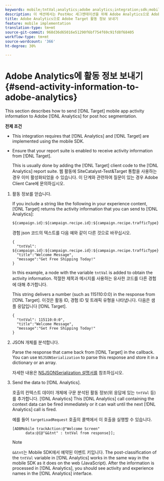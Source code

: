 ```yaml
---
keywords: mobile;tntVal;analytics;adobe analytics;integration;sdk;mobile sdk;
description: 이 섹션에서는 PostHoc 세그멘테이션을 위해 Adobe Analytics으로 Adobe Target 모바일 앱 활동 정보를 전송하는 방법에 대해 설명합니다.
title: Adobe Analytics으로 Adobe Target 활동 정보 보내기
feature: mobile implementation
translation-type: tm+mt
source-git-commit: 968d36d65016e51290f6bf754f69c91fd8f68405
workflow-type: tm+mt
source-wordcount: '366'
ht-degree: 30%

---
```



# Adobe Analytics에 활동 정보 보내기{#send-activity-information-to-adobe-analytics}

This section describes how to send [!DNL Target] mobile app activity information to Adobe [!DNL Analytics] for post hoc segmentation.

**전제 조건**

* This integration requires that [!DNL Analytics] and [!DNL Target] are implemented using the mobile SDK.
* Ensure that your report suite is enabled to receive activity information from [!DNL Target].

   This is usually done by adding the [!DNL Target] client code to the [!DNL Analytics] report suite. 웹 활동에 SiteCatalyst-Test&amp;Target 통합을 사용하는 경우 이미 활성화되었을 수 있습니다. 이 단계와 관련하여 질문이 있는 경우 Adobe Client Care에 문의하십시오.

1. 활동 정보를 얻습니다.

   If you include a string like the following in your experience content, [!DNL Target] returns the activity information that you can send to [!DNL Analytics]:

   ```
   ${campaign.id}:${campaign.recipe.id}:${campaign.recipe.trafficType}
   ```

   경험 json 코드의 텍스트를 다음 예와 같이 다른 것으로 바꾸십시오.

   ```
   { 
     "tntVal": ${campaign.id}:${campaign.recipe.id}:${campaign.recipe.trafficType}", 
     "title":"Welcome Message", 
     "message":"Get Free Shipping Today!" 
   }
   ```

   In this example, a node with the variable `tntVal` is added to obtain the activity information. 적절한 제목과 메시지를 사용하는 유사한 코드를 다른 경험에 대해 추가합니다.

   This string delivers a number (such as 115110:0:0) in the response from [!DNL Target]. 이것은 활동 ID, 경험 ID 및 트래픽 유형을 나타냅니다. 다음은 샘플 응답입니다 [!DNL Target].

   ```
   { 
     "tntVal": 115110:0:0", 
     "title":"Welcome Message", 
     "message":"Get Free Shipping Today!" 
   }
   ```

1. JSON 개체를 분석합니다.

   Parse the response that came back from [!DNL Target] in the callback. You can use `NSJSONSerialization` to parse this response and store it in a dictionary or an array.

   자세한 내용은 [NSJSONSerialization 설명서를](https://developer.apple.com/library/ios/documentation/Foundation/Reference/NSJSONSerialization_Class/#//apple_ref/occ/clm/NSJSONSerialization/JSONObjectWithData:options:error) 참조하십시오.

1. Send the data to [!DNL Analytics].

    호출의 컨텍스트 데이터 개체에 구문 분석된 활동 정보(위 응답에 있는 `tntVal` 등)를 추가합니다. [!DNL Analytics] This [!DNL Analytics] call containing the context data can be fired immediately or it can wait until the next [!DNL Analytics] call is fired.

   예를 들어 `targetLoadRequest` 호출의 콜백에서 이 호출을 실행할 수 있습니다.

   ```
   [ADBMobile trackAction:@"Welcome Screen"  
         data:@{@"&&tnt" : tntVal from response}];
   ```

   >[!NOTE]
   >
   >`&&tnt`는 Mobile SDK에서 예약된 이벤트 키입니다. The post-classification of the `tntVal` variable in [!DNL Analytics] works in the same way in the mobile SDK as it does on the web (JavaScript). After the information is processed in [!DNL Analytics], you should see activity and experience names in the [!DNL Analytics] interface.

